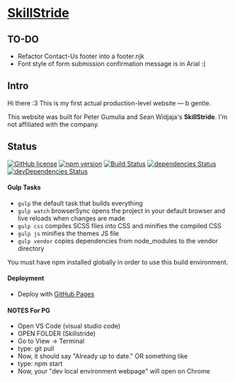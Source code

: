 # [SkillStride](N/A)

## TO-DO
- Refactor Contact-Us footer into a footer.njk
- Font style of form submission confirmation message is in Arial :(

## Intro
Hi there :3 This is my first actual production-level website — b gentle. 

This website was built for Peter Gumulia and Sean Widjaja's **SkillStride**. I'm not affiliated with the company.

## Status

[![GitHub license](https://img.shields.io/badge/license-MIT-blue.svg)](https://raw.githubusercontent.com/BlackrockDigital/startbootstrap-landing-page/master/LICENSE)
[![npm version](https://img.shields.io/npm/v/startbootstrap-landing-page.svg)](https://www.npmjs.com/package/startbootstrap-landing-page)
[![Build Status](https://travis-ci.org/BlackrockDigital/startbootstrap-landing-page.svg?branch=master)](https://travis-ci.org/BlackrockDigital/startbootstrap-landing-page)
[![dependencies Status](https://david-dm.org/BlackrockDigital/startbootstrap-landing-page/status.svg)](https://david-dm.org/BlackrockDigital/startbootstrap-landing-page)
[![devDependencies Status](https://david-dm.org/BlackrockDigital/startbootstrap-landing-page/dev-status.svg)](https://david-dm.org/BlackrockDigital/startbootstrap-landing-page?type=dev)

#### Gulp Tasks

- `gulp` the default task that builds everything
- `gulp watch` browserSync opens the project in your default browser and live reloads when changes are made
- `gulp css` compiles SCSS files into CSS and minifies the compiled CSS
- `gulp js` minifies the themes JS file
- `gulp vendor` copies dependencies from node_modules to the vendor directory

You must have npm installed globally in order to use this build environment.

#### Deployment

- Deploy with [GitHub Pages](https://dev.to/peaceiris/deploy-to-github-pages-with-github-actions-for-static-site-generator-1mo6#static-site-generators-with-nodejs)


#### NOTES For PG
- Open VS Code (visual studio code)
- OPEN FOLDER (Skillstride)
- Go to View -> Terminal
- type: git pull
- Now, it should say "Already up to date." OR something like 
- type: npm start
- Now, your "dev local environment webpage" will open on Chrome
